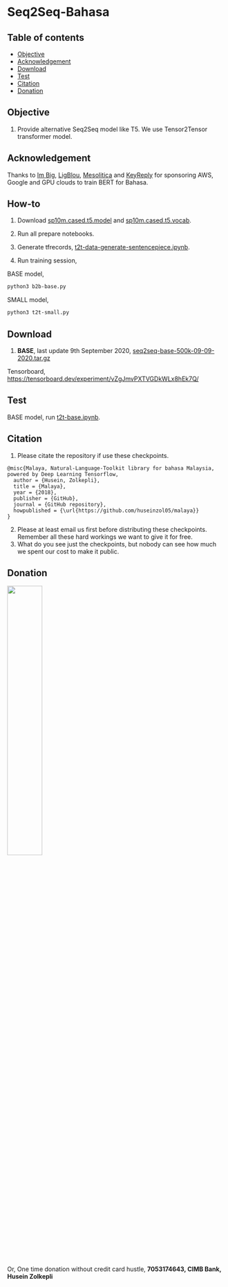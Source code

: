 # Seq2Seq-Bahasa

## Table of contents
  * [Objective](#objective)
  * [Acknowledgement](#acknowledgement)
  * [Download](#download)
  * [Test](#test)
  * [Citation](#citation)
  * [Donation](#donation)

## Objective

1. Provide alternative Seq2Seq model like T5. We use Tensor2Tensor transformer model.

## Acknowledgement

Thanks to [Im Big](https://www.facebook.com/imbigofficial/), [LigBlou](https://www.facebook.com/ligblou), [Mesolitica](https://mesolitica.com/) and [KeyReply](https://www.keyreply.com/) for sponsoring AWS, Google and GPU clouds to train BERT for Bahasa.

## How-to

1. Download [sp10m.cased.t5.model](../preprocess/sp10m.cased.t5.model) and [sp10m.cased.t5.vocab](../preprocess/sp10m.cased.t5.vocab).

2. Run all prepare notebooks.

3. Generate tfrecords, [t2t-data-generate-sentencepiece.ipynb](t2t-data-generate-sentencepiece.ipynb).

4. Run training session,

BASE model,
```bash
python3 b2b-base.py
```

SMALL model,
```bash
python3 t2t-small.py
```


## Download

1. **BASE**, last update 9th September 2020, [seq2seq-base-500k-09-09-2020.tar.gz](https://f000.backblazeb2.com/file/malaya-model/bert-bahasa/seq2seq-base-500k-09-09-2020.tar.gz)

Tensorboard, https://tensorboard.dev/experiment/vZgJmvPXTVGDkWLx8hEk7Q/

## Test

BASE model, run [t2t-base.ipynb](t2t-base.ipynb).

## Citation

1. Please citate the repository if use these checkpoints.

```
@misc{Malaya, Natural-Language-Toolkit library for bahasa Malaysia, powered by Deep Learning Tensorflow,
  author = {Husein, Zolkepli},
  title = {Malaya},
  year = {2018},
  publisher = {GitHub},
  journal = {GitHub repository},
  howpublished = {\url{https://github.com/huseinzol05/malaya}}
}
```

2. Please at least email us first before distributing these checkpoints. Remember all these hard workings we want to give it for free.
3. What do you see just the checkpoints, but nobody can see how much we spent our cost to make it public.

## Donation

<a href="https://www.patreon.com/bePatron?u=7291337"><img src="https://static1.squarespace.com/static/54a1b506e4b097c5f153486a/t/58a722ec893fc0a0b7745b45/1487348853811/patreon+art.jpeg" width="40%"></a>

Or, One time donation without credit card hustle, **7053174643, CIMB Bank, Husein Zolkepli**